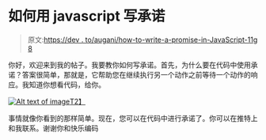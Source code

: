 # 如何用 javascript 写承诺

> 原文:[https://dev . to/augani/how-to-write-a-promise-in-JavaScript-11g 8](https://dev.to/augani/how-to-write-a-promise-in-javascript-11g8)

你好，欢迎来到我的帖子。我要教你如何写承诺。首先，为什么要在代码中使用承诺？答案很简单，那就是，它帮助您在继续执行另一个动作之前等待一个动作的响应。我知道你想看代码，给你。

[![Alt text of image](../Images/3d0bb858f028bd2d996d99e77d1cf334.png)T2】](https://res.cloudinary.com/practicaldev/image/fetch/s--PnzCcA07--/c_limit%2Cf_auto%2Cfl_progressive%2Cq_auto%2Cw_880/https://i.ibb.co/1zrvp32/promise.png)

事情就像你看到的那样简单。现在，您可以在代码中进行承诺了。你可以在推特上和我联系。谢谢你和快乐编码